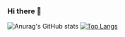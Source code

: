 ### Hi there 👋

<!--
**vfanghao/vfanghao** is a ✨ _special_ ✨ repository because its `README.md` (this file) appears on your GitHub profile.

Here are some ideas to get you started:

- 🔭 I’m currently working on ...
- 🌱 I’m currently learning ...
- 👯 I’m looking to collaborate on ...
- 🤔 I’m looking for help with ...
- 💬 Ask me about ...
- 📫 How to reach me: ...
- 😄 Pronouns: ...
- ⚡ Fun fact: ...
-->
![Anurag's GitHub stats](https://github-readme-stats.vercel.app/api?username=vfanghao&show_icons=true)
[![Top Langs](https://github-readme-stats.vercel.app/api/top-langs/?username=vfanghao&layout=compact)](https://github.com/anuraghazra/github-readme-stats)
